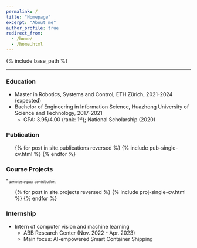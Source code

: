 ```yaml
---
permalink: /
title: "Homepage"
excerpt: "About me"
author_profile: true
redirect_from: 
  - /home/
  - /home.html
---
```


{% include base_path %}

---

### Education

* Master in Robotics, Systems and Control,  ETH Zürich, 2021-2024 (expected)
* Bachelor of Engineering in Information Science, Huazhong University of Science and Technology, 2017-2021
  * GPA: 3.95/4.00 (rank: 1<font size="2"><sup>st</sup></font>); National Scholarship (2020)

### Publication

  <ul>{% for post in site.publications reversed %}
    {% include pub-single-cv.html %}
  {% endfor %}</ul>

### Course Projects
<font size="1"><i>$^*$ denotes equal contribution.</i></font>

  <ul>{% for post in site.projects reversed %}
    {% include proj-single-cv.html %}
  {% endfor %}</ul>

### Internship

* Intern of computer vision and machine learning
  * ABB Research Center (Nov. 2022 - Apr. 2023)
  * Main focus: AI-empowered Smart Container Shipping